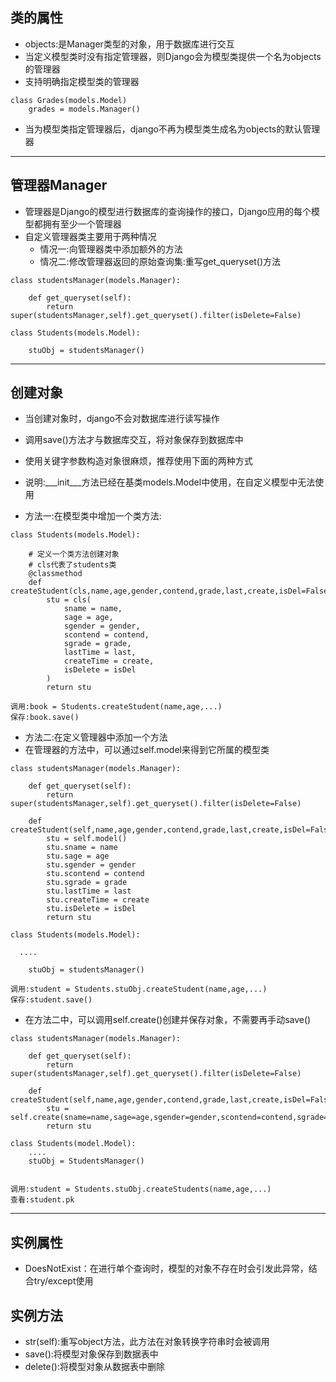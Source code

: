 ## 类的属性

* objects:是Manager类型的对象，用于数据库进行交互
* 当定义模型类时没有指定管理器，则Django会为模型类提供一个名为objects的管理器
* 支持明确指定模型类的管理器

```
class Grades(models.Model)
    grades = models.Manager()
```

* 当为模型类指定管理器后，django不再为模型类生成名为objects的默认管理器

---

## 管理器Manager

* 管理器是Django的模型进行数据库的查询操作的接口，Django应用的每个模型都拥有至少一个管理器
* 自定义管理器类主要用于两种情况
  * 情况一:向管理器类中添加额外的方法
  * 情况二:修改管理器返回的原始查询集:重写get\_queryset\(\)方法

```
class studentsManager(models.Manager):

    def get_queryset(self):
        return super(studentsManager,self).get_queryset().filter(isDelete=False)

class Students(models.Model):

    stuObj = studentsManager()
```

---

## 创建对象

* 当创建对象时，django不会对数据库进行读写操作
* 调用save\(\)方法才与数据库交互，将对象保存到数据库中
* 使用关键字参数构造对象很麻烦，推荐使用下面的两种方式
* 说明:\_\__init\_\_\_方法已经在基类models.Model中使用，在自定义模型中无法使用

* 方法一:在模型类中增加一个类方法:

```
class Students(models.Model):

    # 定义一个类方法创建对象
    # cls代表了students类
    @classmethod
    def createStudent(cls,name,age,gender,contend,grade,last,create,isDel=False):
        stu = cls(
            sname = name,
            sage = age,
            sgender = gender,
            scontend = contend,
            sgrade = grade,
            lastTime = last,
            createTime = create,
            isDelete = isDel
        )
        return stu

调用:book = Students.createStudent(name,age,...)
保存:book.save()
```

* 方法二:在定义管理器中添加一个方法
* 在管理器的方法中，可以通过self.model来得到它所属的模型类

```
class studentsManager(models.Manager):

    def get_queryset(self):
        return super(studentsManager,self).get_queryset().filter(isDelete=False)

    def createStudent(self,name,age,gender,contend,grade,last,create,isDel=False):
        stu = self.model()
        stu.sname = name
        stu.sage = age
        stu.sgender = gender
        stu.scontend = contend
        stu.sgrade = grade
        stu.lastTime = last
        stu.createTime = create
        stu.isDelete = isDel
        return stu

class Students(models.Model):

  ....

    stuObj = studentsManager()

调用:student = Students.stuObj.createStudent(name,age,...)
保存:student.save()
```

* 在方法二中，可以调用self.create\(\)创建并保存对象，不需要再手动save\(\)

```
class studentsManager(models.Manager):

    def get_queryset(self):
        return super(studentsManager,self).get_queryset().filter(isDelete=False)

    def createStudent(self,name,age,gender,contend,grade,last,create,isDel=False):
        stu = self.create(sname=name,sage=age,sgender=gender,scontend=contend,sgrade=grade,lastTime=last,createTime=create,isDelete=isDel)
        return stu

class Students(model.Model):
    ....
    stuObj = StudentsManager()


调用:student = Students.stuObj.createStudents(name,age,...)
查看:student.pk
```

---

## 实例属性

* DoesNotExist：在进行单个查询时，模型的对象不存在时会引发此异常，结合try/except使用

## 实例方法

* str\(self\):重写object方法，此方法在对象转换字符串时会被调用
* save\(\):将模型对象保存到数据表中
* delete\(\):将模型对象从数据表中删除



